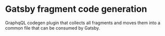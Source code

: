 # Gatsby fragment code generation

GraphqQL codegen plugin that collects all fragments and moves them into a common
file that can be consumed by Gatsby.
